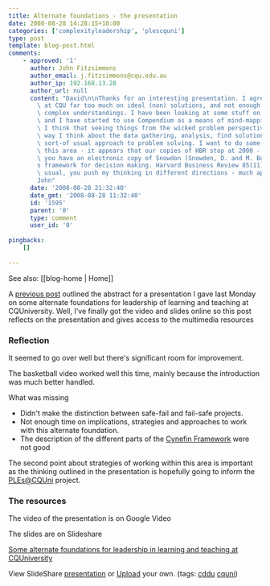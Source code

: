 ```yaml
---
title: Alternate foundations - the presentation
date: 2008-08-28 14:28:15+10:00
categories: ['complexityleadership', 'plescquni']
type: post
template: blog-post.html
comments:
    - approved: '1'
      author: John Fitzsimmons
      author_email: j.fitzsimmons@cqu.edu.au
      author_ip: 192.168.13.28
      author_url: null
      content: "David\n\nThanks for an interesting presentation. I agree that we focus\
        \ at CQU far too much on ideal (non) solutions, and not enough on coal-face (naturalist)\
        \ complex understandings. I have been looking at some stuff on wicked problems\
        \ and I have started to use Compendium as a means of mind-mapping more effectively.\
        \ I think that seeing things from the wicked problem perspective has changed the\
        \ way I think about the data gathering, analysis, find solution, implement, my\
        \ sort-of usual approach to problem solving. I want to do some more reading in\
        \ this area - it appears that our copies of HBR stop at 2000 - I don;t suppose\
        \ you have an electronic copy of Snowdon (Snowden, D. and M. Boone (2007). A leader\u2019\
        s framework for decision making. Harvard Business Review 85(11): 68-76).\n\nAs\
        \ usual, you push my thinking in different directions - much appreciated.\n\n\
        John"
      date: '2008-08-28 21:32:40'
      date_gmt: '2008-08-28 11:32:40'
      id: '1595'
      parent: '0'
      type: comment
      user_id: '0'
    
pingbacks:
    []
    
---
```


See also: [[blog-home | Home]]

A [previous post](http://cq-pan.cqu.edu.au/david-jones/blog/?p=202) outlined the abstract for a presentation I gave last Monday on some alternate foundations for leadership of learning and teaching at CQUniversity. Well, I've finally got the video and slides online so this post reflects on the presentation and gives access to the multimedia resources

### Reflection

It seemed to go over well but there's significant room for improvement.

The basketball video worked well this time, mainly because the introduction was much better handled.

What was missing

- Didn't make the distinction between safe-fail and fail-safe projects.
- Not enough time on implications, strategies and approaches to work with this alternate foundation.
- The description of the different parts of the [Cynefin Framework](http://en.wikipedia.org/wiki/Cynefin) were not good  
    

The second point about strategies of working within this area is important as the thinking outlined in the presentation is hopefully going to inform the [PLEs@CQUni](http://cddu.cqu.edu.au/index.php/PLEs%40CQUni) project.

### The resources

The video of the presentation is on Google Video

The slides are on Slideshare

[Some alternate foundations for leadership in learning and teaching at CQUniversity](http://www.slideshare.net/davidj/some-alternate-foundations-for-leadership-in-learning-and-teaching-at-cquniversity-presentation?src=embed "Some alternate foundations for leadership in learning and teaching at CQUniversity")

View SlideShare [presentation](http://www.slideshare.net/davidj/some-alternate-foundations-for-leadership-in-learning-and-teaching-at-cquniversity-presentation?src=embed "View Some alternate foundations for leadership in learning and teaching at CQUniversity on SlideShare") or [Upload](http://www.slideshare.net/upload?src=embed) your own. (tags: [cddu](http://slideshare.net/tag/cddu) [cquni](http://slideshare.net/tag/cquni))